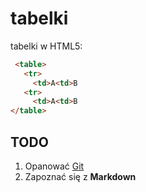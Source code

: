 tabelki
=======

tabelki w HTML5:

```html
 <table>
   <tr>
     <td>A<td>B
   <tr>
     <td>A<td>B
</table>
```

## TODO

1. Opanować [Git][1]
1. Zapoznać się z **Markdown**

[1]: http://git-scm.com/

